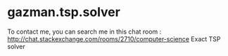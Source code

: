 gazman.tsp.solver
=================
To contact me, you can search me in this chat room : http://chat.stackexchange.com/rooms/2710/computer-science
Exact TSP solver
